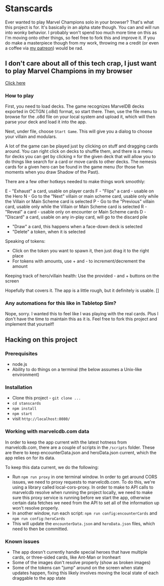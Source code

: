 # Stanscards
Ever wanted to play Marvel Champions solo in your browser?  That's what this project is for.
It's basically in an alpha state though.  You can and will run into wonky behavior.  I probably
won't spend too much more time on this as I'm moving onto other things, so feel free to fork
this and improve it.  If you do make a masterpiece though from my work, throwing me a credit
(or even a coffee via [my patreon](https://www.patreon.com/kphurley)) would be rad.

## I don't care about all of this tech crap, I just want to play Marvel Champions in my browser
[Click here](https://kphurley.github.io/stanscards/)

### How to play
First, you need to load decks.  The game recognizes MarvelDB decks exported in OCTGN (.o8d) format, so start there. Then, use the file menu to browse for the .o8d file on your local system and upload it, which will then parse your deck and load it into the app.

Next, under file, choose `Start Game`.  This will give you a dialog to choose your villain and modulars.

A lot of the game can be played just by clicking on stuff and dragging cards around.  You can right click on decks to shuffle them, and there is a menu for decks you can get by clicking ≡ for the given deck that will allow you to do things like search for a card or move cards to other decks.  The nemesis cards for a given hero can be found in the game menu (for those fun moments when you draw Shadow of the Past).

There are a few other hotkeys needed to make things work smoothly:

E - "Exhaust" a card, usable on player cards
F - "Flips" a card - usable on the Hero
N - Go to the "Next" villain or main scheme card, usable only while the Villain or Main Scheme card is selected
P - Go to the "Previous" villain card, usable only while the Villain or Main Scheme card is selected
R - "Reveal" a card - usable only on encounter or Main Scheme cards
D - "Discard" a card, usable on any in-play card, will go to the discard pile
  - "Draw" a card, this happens when a face-down deck is selected
  - "Delete" a token, when it is selected

Speaking of tokens:

- Click on the token you want to spawn it, then just drag it to the right place
- For tokens with amounts, use + and - to increment/decrement the amount

Keeping track of hero/villain health:
Use the provided - and + buttons on the screen

Hopefully that covers it.  The app is a little rough, but it definitely is usable.  []

### Any automations for this like in Tabletop Sim?
Nope, sorry.  I wanted this to feel like I was playing with the real cards.  Plus I don't have the time to maintain this as it is.  Feel free to fork this project and implement that yourself!

## Hacking on this project
### Prerequisites

- node.js
- Ability to do things on a terminal (the below assumes a Unix-like environment)

### Installation

- Clone this project - `git clone ...` 
- `cd stanscards`
- `npm install`
- `npm start`
- visit `http://localhost:8080/`

### Working with marvelcdb.com data

In order to keep the app current with the latest hotness from marvelcdb.com, there are a couple of scripts in the `/scripts` folder.
These are there to keep encounterData.json and heroData.json current, which the app relies on for its data.

To keep this data current, we do the following:

- Run `npm run proxy` in one terminal window.  In order to get around CORS issues, we need to proxy requests to marvelcdb.com.  To do this, we're using a library called local-cors-proxy.  In order to make to API calls to marvelcdb resolve when running the project locally, we need to make sure this proxy service is running before we start the app, otherwise certain data fetches we need from the API to set all of the information up won't resolve properly.
- In another window, run each script:  `npm run config:encounterCards` and `npm run config:heroCards`
- This will update the `encounterData.json` and `heroData.json` files, which need to then be committed.

### Known issues

- The app doesn't currently handle special heroes that have multiple cards, or three-sided cards, like Ant-Man or Ironheart
- Some of the images don't resolve properly (show as broken images)
- Some of the tokens can "jump" around on the screen when state updates happen, fixing this likely involves moving the local state of each draggable to the app state
